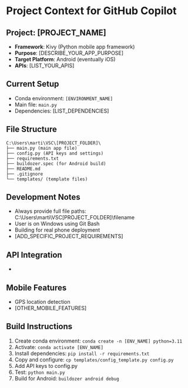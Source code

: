 # Project Context for GitHub Copilot

## Project: [PROJECT_NAME]
- **Framework**: Kivy (Python mobile app framework)
- **Purpose**: [DESCRIBE_YOUR_APP_PURPOSE]
- **Target Platform**: Android (eventually iOS)
- **APIs**: [LIST_YOUR_APIS]

## Current Setup
- Conda environment: `[ENVIRONMENT_NAME]`
- Main file: `main.py`
- Dependencies: [LIST_DEPENDENCIES]

## File Structure
```
C:\Users\marti\VSC\[PROJECT_FOLDER]\
├── main.py (main app file)
├── config.py (API keys and settings)
├── requirements.txt
├── buildozer.spec (for Android build)
├── README.md
├── .gitignore
└── templates/ (template files)
```

## Development Notes
- Always provide full file paths: C:\Users\marti\VSC\[PROJECT_FOLDER]\filename
- User is on Windows using Git Bash
- Building for real phone deployment
- [ADD_SPECIFIC_PROJECT_REQUIREMENTS]

## API Integration
- [API_NAME]: [PURPOSE_AND_SETUP_NOTES]

## Mobile Features
- GPS location detection
- [OTHER_MOBILE_FEATURES]

## Build Instructions
1. Create conda environment: `conda create -n [ENV_NAME] python=3.11`
2. Activate: `conda activate [ENV_NAME]`
3. Install dependencies: `pip install -r requirements.txt`
4. Copy and configure: `cp templates/config_template.py config.py`
5. Add API keys to config.py
6. Test: `python main.py`
7. Build for Android: `buildozer android debug`